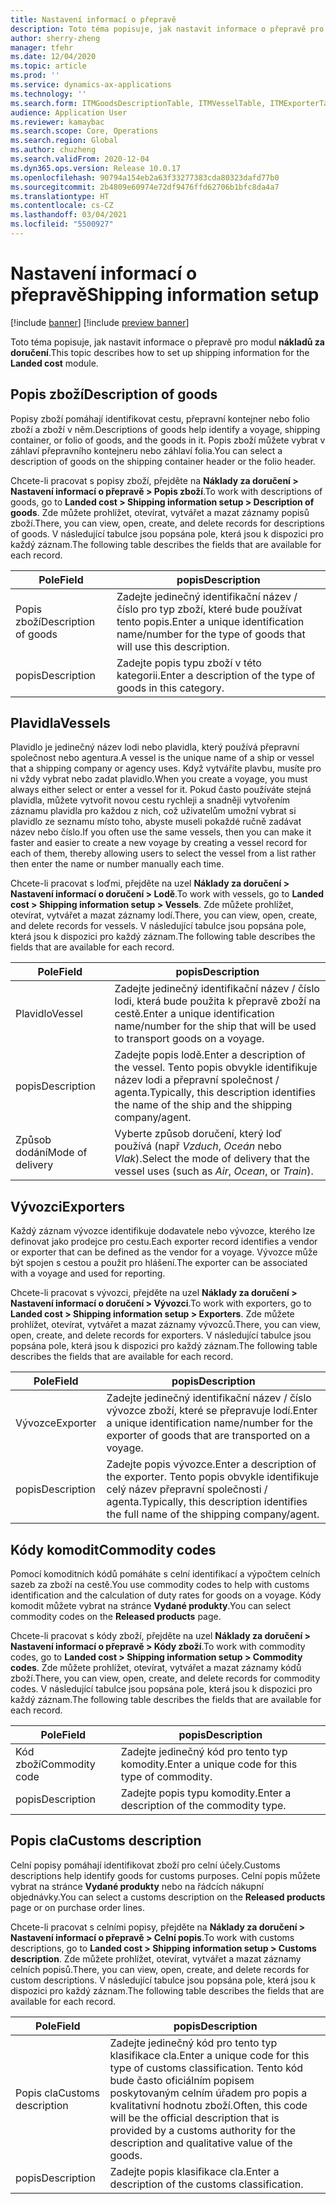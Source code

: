```yaml
---
title: Nastavení informací o přepravě
description: Toto téma popisuje, jak nastavit informace o přepravě pro modul nákladů za doručení.
author: sherry-zheng
manager: tfehr
ms.date: 12/04/2020
ms.topic: article
ms.prod: ''
ms.service: dynamics-ax-applications
ms.technology: ''
ms.search.form: ITMGoodsDescriptionTable, ITMVesselTable, ITMExporterTable, ITMCommodityCodeTable, ITMCustomsDescription
audience: Application User
ms.reviewer: kamaybac
ms.search.scope: Core, Operations
ms.search.region: Global
ms.author: chuzheng
ms.search.validFrom: 2020-12-04
ms.dyn365.ops.version: Release 10.0.17
ms.openlocfilehash: 90794a154eb2a63f33277383cda80323dafd77b0
ms.sourcegitcommit: 2b4809e60974e72df9476ffd62706b1bfc8da4a7
ms.translationtype: HT
ms.contentlocale: cs-CZ
ms.lasthandoff: 03/04/2021
ms.locfileid: "5500927"
---
```

# <a name="shipping-information-setup"></a><span data-ttu-id="d75c8-103">Nastavení informací o přepravě</span><span class="sxs-lookup"><span data-stu-id="d75c8-103">Shipping information setup</span></span>

[!include [banner](../../includes/banner.md)]
[!include [preview banner](../includes/preview-banner.md)]

<span data-ttu-id="d75c8-104">Toto téma popisuje, jak nastavit informace o přepravě pro modul **nákladů za doručení**.</span><span class="sxs-lookup"><span data-stu-id="d75c8-104">This topic describes how to set up shipping information for the **Landed cost** module.</span></span>

## <a name="description-of-goods"></a><a name="description-of-goods"></a><span data-ttu-id="d75c8-105">Popis zboží</span><span class="sxs-lookup"><span data-stu-id="d75c8-105">Description of goods</span></span>

<span data-ttu-id="d75c8-106">Popisy zboží pomáhají identifikovat cestu, přepravní kontejner nebo folio zboží a zboží v něm.</span><span class="sxs-lookup"><span data-stu-id="d75c8-106">Descriptions of goods help identify a voyage, shipping container, or folio of goods, and the goods in it.</span></span> <span data-ttu-id="d75c8-107">Popis zboží můžete vybrat v záhlaví přepravního kontejneru nebo záhlaví folia.</span><span class="sxs-lookup"><span data-stu-id="d75c8-107">You can select a description of goods on the shipping container header or the folio header.</span></span>

<span data-ttu-id="d75c8-108">Chcete-li pracovat s popisy zboží, přejděte na **Náklady za doručení \> Nastavení informací o přepravě \> Popis zboží**.</span><span class="sxs-lookup"><span data-stu-id="d75c8-108">To work with descriptions of goods, go to **Landed cost \> Shipping information setup \> Description of goods**.</span></span> <span data-ttu-id="d75c8-109">Zde můžete prohlížet, otevírat, vytvářet a mazat záznamy popisů zboží.</span><span class="sxs-lookup"><span data-stu-id="d75c8-109">There, you can view, open, create, and delete records for descriptions of goods.</span></span> <span data-ttu-id="d75c8-110">V následující tabulce jsou popsána pole, která jsou k dispozici pro každý záznam.</span><span class="sxs-lookup"><span data-stu-id="d75c8-110">The following table describes the fields that are available for each record.</span></span>

| <span data-ttu-id="d75c8-111">Pole</span><span class="sxs-lookup"><span data-stu-id="d75c8-111">Field</span></span> | <span data-ttu-id="d75c8-112">popis</span><span class="sxs-lookup"><span data-stu-id="d75c8-112">Description</span></span> |
|---|---|
| <span data-ttu-id="d75c8-113">Popis zboží</span><span class="sxs-lookup"><span data-stu-id="d75c8-113">Description of goods</span></span> | <span data-ttu-id="d75c8-114">Zadejte jedinečný identifikační název / číslo pro typ zboží, které bude používat tento popis.</span><span class="sxs-lookup"><span data-stu-id="d75c8-114">Enter a unique identification name/number for the type of goods that will use this description.</span></span> |
| <span data-ttu-id="d75c8-115">popis</span><span class="sxs-lookup"><span data-stu-id="d75c8-115">Description</span></span> | <span data-ttu-id="d75c8-116">Zadejte popis typu zboží v této kategorii.</span><span class="sxs-lookup"><span data-stu-id="d75c8-116">Enter a description of the type of goods in this category.</span></span> |

## <a name="vessels"></a><a name="vessels"></a><span data-ttu-id="d75c8-117">Plavidla</span><span class="sxs-lookup"><span data-stu-id="d75c8-117">Vessels</span></span>

<span data-ttu-id="d75c8-118">Plavidlo je jedinečný název lodi nebo plavidla, který používá přepravní společnost nebo agentura.</span><span class="sxs-lookup"><span data-stu-id="d75c8-118">A vessel is the unique name of a ship or vessel that a shipping company or agency uses.</span></span> <span data-ttu-id="d75c8-119">Když vytváříte plavbu, musíte pro ni vždy vybrat nebo zadat plavidlo.</span><span class="sxs-lookup"><span data-stu-id="d75c8-119">When you create a voyage, you must always either select or enter a vessel for it.</span></span> <span data-ttu-id="d75c8-120">Pokud často používáte stejná plavidla, můžete vytvořit novou cestu rychleji a snadněji vytvořením záznamu plavidla pro každou z nich, což uživatelům umožní vybrat si plavidlo ze seznamu místo toho, abyste museli pokaždé ručně zadávat název nebo číslo.</span><span class="sxs-lookup"><span data-stu-id="d75c8-120">If you often use the same vessels, then you can make it faster and easier to create a new voyage by creating a vessel record for each of them, thereby allowing users to select the vessel from a list rather then enter the name or number manually each time.</span></span>

<span data-ttu-id="d75c8-121">Chcete-li pracovat s loďmi, přejděte na uzel **Náklady za doručení \> Nastavení informací o doručení \> Lodě**.</span><span class="sxs-lookup"><span data-stu-id="d75c8-121">To work with vessels, go to **Landed cost \> Shipping information setup \> Vessels**.</span></span> <span data-ttu-id="d75c8-122">Zde můžete prohlížet, otevírat, vytvářet a mazat záznamy lodí.</span><span class="sxs-lookup"><span data-stu-id="d75c8-122">There, you can view, open, create, and delete records for vessels.</span></span> <span data-ttu-id="d75c8-123">V následující tabulce jsou popsána pole, která jsou k dispozici pro každý záznam.</span><span class="sxs-lookup"><span data-stu-id="d75c8-123">The following table describes the fields that are available for each record.</span></span>

| <span data-ttu-id="d75c8-124">Pole</span><span class="sxs-lookup"><span data-stu-id="d75c8-124">Field</span></span> | <span data-ttu-id="d75c8-125">popis</span><span class="sxs-lookup"><span data-stu-id="d75c8-125">Description</span></span> |
|---|---|
| <span data-ttu-id="d75c8-126">Plavidlo</span><span class="sxs-lookup"><span data-stu-id="d75c8-126">Vessel</span></span> | <span data-ttu-id="d75c8-127">Zadejte jedinečný identifikační název / číslo lodi, která bude použita k přepravě zboží na cestě.</span><span class="sxs-lookup"><span data-stu-id="d75c8-127">Enter a unique identification name/number for the ship that will be used to transport goods on a voyage.</span></span> |
| <span data-ttu-id="d75c8-128">popis</span><span class="sxs-lookup"><span data-stu-id="d75c8-128">Description</span></span> | <span data-ttu-id="d75c8-129">Zadejte popis lodě.</span><span class="sxs-lookup"><span data-stu-id="d75c8-129">Enter a description of the vessel.</span></span> <span data-ttu-id="d75c8-130">Tento popis obvykle identifikuje název lodi a přepravní společnost / agenta.</span><span class="sxs-lookup"><span data-stu-id="d75c8-130">Typically, this description identifies the name of the ship and the shipping company/agent.</span></span> |
| <span data-ttu-id="d75c8-131">Způsob dodání</span><span class="sxs-lookup"><span data-stu-id="d75c8-131">Mode of delivery</span></span> | <span data-ttu-id="d75c8-132">Vyberte způsob doručení, který loď používá (např _Vzduch_, _Oceán_ nebo _Vlak_).</span><span class="sxs-lookup"><span data-stu-id="d75c8-132">Select the mode of delivery that the vessel uses (such as _Air_, _Ocean_, or _Train_).</span></span> |

## <a name="exporters"></a><span data-ttu-id="d75c8-133">Vývozci</span><span class="sxs-lookup"><span data-stu-id="d75c8-133">Exporters</span></span>

<span data-ttu-id="d75c8-134">Každý záznam vývozce identifikuje dodavatele nebo vývozce, kterého lze definovat jako prodejce pro cestu.</span><span class="sxs-lookup"><span data-stu-id="d75c8-134">Each exporter record identifies a vendor or exporter that can be defined as the vendor for a voyage.</span></span> <span data-ttu-id="d75c8-135">Vývozce může být spojen s cestou a použit pro hlášení.</span><span class="sxs-lookup"><span data-stu-id="d75c8-135">The exporter can be associated with a voyage and used for reporting.</span></span>

<span data-ttu-id="d75c8-136">Chcete-li pracovat s vývozci, přejděte na uzel **Náklady za doručení \> Nastavení informací o doručení \> Vývozci**.</span><span class="sxs-lookup"><span data-stu-id="d75c8-136">To work with exporters, go to **Landed cost \> Shipping information setup \> Exporters**.</span></span> <span data-ttu-id="d75c8-137">Zde můžete prohlížet, otevírat, vytvářet a mazat záznamy vývozců.</span><span class="sxs-lookup"><span data-stu-id="d75c8-137">There, you can view, open, create, and delete records for exporters.</span></span> <span data-ttu-id="d75c8-138">V následující tabulce jsou popsána pole, která jsou k dispozici pro každý záznam.</span><span class="sxs-lookup"><span data-stu-id="d75c8-138">The following table describes the fields that are available for each record.</span></span>

| <span data-ttu-id="d75c8-139">Pole</span><span class="sxs-lookup"><span data-stu-id="d75c8-139">Field</span></span> | <span data-ttu-id="d75c8-140">popis</span><span class="sxs-lookup"><span data-stu-id="d75c8-140">Description</span></span> |
|---|---|
| <span data-ttu-id="d75c8-141">Vývozce</span><span class="sxs-lookup"><span data-stu-id="d75c8-141">Exporter</span></span> | <span data-ttu-id="d75c8-142">Zadejte jedinečný identifikační název / číslo vývozce zboží, které se přepravuje lodí.</span><span class="sxs-lookup"><span data-stu-id="d75c8-142">Enter a unique identification name/number for the exporter of goods that are transported on a voyage.</span></span> |
| <span data-ttu-id="d75c8-143">popis</span><span class="sxs-lookup"><span data-stu-id="d75c8-143">Description</span></span> | <span data-ttu-id="d75c8-144">Zadejte popis vývozce.</span><span class="sxs-lookup"><span data-stu-id="d75c8-144">Enter a description of the exporter.</span></span> <span data-ttu-id="d75c8-145">Tento popis obvykle identifikuje celý název přepravní společnosti / agenta.</span><span class="sxs-lookup"><span data-stu-id="d75c8-145">Typically, this description identifies the full name of the shipping company/agent.</span></span> |

## <a name="commodity-codes"></a><span data-ttu-id="d75c8-146">Kódy komodit</span><span class="sxs-lookup"><span data-stu-id="d75c8-146">Commodity codes</span></span>

<span data-ttu-id="d75c8-147">Pomocí komoditních kódů pomáháte s celní identifikací a výpočtem celních sazeb za zboží na cestě.</span><span class="sxs-lookup"><span data-stu-id="d75c8-147">You use commodity codes to help with customs identification and the calculation of duty rates for goods on a voyage.</span></span> <span data-ttu-id="d75c8-148">Kódy komodit můžete vybrat na stránce **Vydané produkty**.</span><span class="sxs-lookup"><span data-stu-id="d75c8-148">You can select commodity codes on the **Released products** page.</span></span>

<span data-ttu-id="d75c8-149">Chcete-li pracovat s kódy zboží, přejděte na uzel **Náklady za doručení \> Nastavení informací o přepravě \> Kódy zboží**.</span><span class="sxs-lookup"><span data-stu-id="d75c8-149">To work with commodity codes, go to **Landed cost \> Shipping information setup \> Commodity codes**.</span></span> <span data-ttu-id="d75c8-150">Zde můžete prohlížet, otevírat, vytvářet a mazat záznamy kódů zboží.</span><span class="sxs-lookup"><span data-stu-id="d75c8-150">There, you can view, open, create, and delete records for commodity codes.</span></span> <span data-ttu-id="d75c8-151">V následující tabulce jsou popsána pole, která jsou k dispozici pro každý záznam.</span><span class="sxs-lookup"><span data-stu-id="d75c8-151">The following table describes the fields that are available for each record.</span></span>

| <span data-ttu-id="d75c8-152">Pole</span><span class="sxs-lookup"><span data-stu-id="d75c8-152">Field</span></span> | <span data-ttu-id="d75c8-153">popis</span><span class="sxs-lookup"><span data-stu-id="d75c8-153">Description</span></span> |
|---|---|
| <span data-ttu-id="d75c8-154">Kód zboží</span><span class="sxs-lookup"><span data-stu-id="d75c8-154">Commodity code</span></span> | <span data-ttu-id="d75c8-155">Zadejte jedinečný kód pro tento typ komodity.</span><span class="sxs-lookup"><span data-stu-id="d75c8-155">Enter a unique code for this type of commodity.</span></span> |
| <span data-ttu-id="d75c8-156">popis</span><span class="sxs-lookup"><span data-stu-id="d75c8-156">Description</span></span> | <span data-ttu-id="d75c8-157">Zadejte popis typu komodity.</span><span class="sxs-lookup"><span data-stu-id="d75c8-157">Enter a description of the commodity type.</span></span> |

## <a name="customs-description"></a><span data-ttu-id="d75c8-158">Popis cla</span><span class="sxs-lookup"><span data-stu-id="d75c8-158">Customs description</span></span>

<span data-ttu-id="d75c8-159">Celní popisy pomáhají identifikovat zboží pro celní účely.</span><span class="sxs-lookup"><span data-stu-id="d75c8-159">Customs descriptions help identify goods for customs purposes.</span></span> <span data-ttu-id="d75c8-160">Celní popis můžete vybrat na stránce **Vydané produkty** nebo na řádcích nákupní objednávky.</span><span class="sxs-lookup"><span data-stu-id="d75c8-160">You can select a customs description on the **Released products** page or on purchase order lines.</span></span>

<span data-ttu-id="d75c8-161">Chcete-li pracovat s celními popisy, přejděte na **Náklady za doručení \> Nastavení informací o přepravě \> Celní popis**.</span><span class="sxs-lookup"><span data-stu-id="d75c8-161">To work with customs descriptions, go to **Landed cost \> Shipping information setup \> Customs description**.</span></span> <span data-ttu-id="d75c8-162">Zde můžete prohlížet, otevírat, vytvářet a mazat záznamy celních popisů.</span><span class="sxs-lookup"><span data-stu-id="d75c8-162">There, you can view, open, create, and delete records for custom descriptions.</span></span> <span data-ttu-id="d75c8-163">V následující tabulce jsou popsána pole, která jsou k dispozici pro každý záznam.</span><span class="sxs-lookup"><span data-stu-id="d75c8-163">The following table describes the fields that are available for each record.</span></span>

| <span data-ttu-id="d75c8-164">Pole</span><span class="sxs-lookup"><span data-stu-id="d75c8-164">Field</span></span> | <span data-ttu-id="d75c8-165">popis</span><span class="sxs-lookup"><span data-stu-id="d75c8-165">Description</span></span> |
|---|---|
| <span data-ttu-id="d75c8-166">Popis cla</span><span class="sxs-lookup"><span data-stu-id="d75c8-166">Customs description</span></span> | <span data-ttu-id="d75c8-167">Zadejte jedinečný kód pro tento typ klasifikace cla.</span><span class="sxs-lookup"><span data-stu-id="d75c8-167">Enter a unique code for this type of customs classification.</span></span> <span data-ttu-id="d75c8-168">Tento kód bude často oficiálním popisem poskytovaným celním úřadem pro popis a kvalitativní hodnotu zboží.</span><span class="sxs-lookup"><span data-stu-id="d75c8-168">Often, this code will be the official description that is provided by a customs authority for the description and qualitative value of the goods.</span></span> |
| <span data-ttu-id="d75c8-169">popis</span><span class="sxs-lookup"><span data-stu-id="d75c8-169">Description</span></span> | <span data-ttu-id="d75c8-170">Zadejte popis klasifikace cla.</span><span class="sxs-lookup"><span data-stu-id="d75c8-170">Enter a description of the customs classification.</span></span> |
